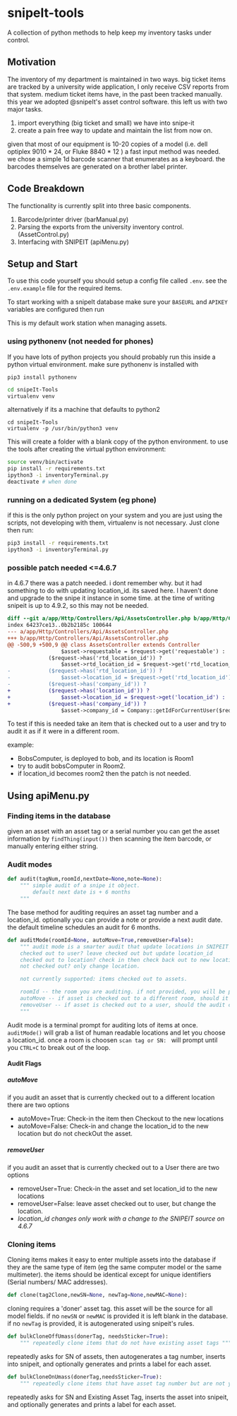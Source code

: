 # snipeIt-tools

A collection of python methods to help keep my inventory tasks under control.

## Motivation
The inventory of my department is maintained in two ways. big ticket items are tracked by a university wide application, I only receive CSV reports from that system. medium ticket items have, in the past been tracked manually. this year we adopted @snipeIt's asset control software. this left us with two major tasks.

1. import everything (big ticket and small) we have into snipe-it
2. create a pain free way to update and maintain the list from now on.

given that most of our equipment is 10-20 copies of a model (i.e. dell optiplex 9010 * 24, or Fluke 8840 * 12 ) a fast input method was needed. we chose a simple 1d barcode scanner that enumerates as a keyboard. the barcodes themselves are generated on a brother label printer.

## Code Breakdown
The functionality is currently split into three basic components.
1. Barcode/printer driver (barManual.py)
2. Parsing the exports from the university inventory control. (AssetControl.py)
3. Interfacing with SNIPEIT (apiMenu.py)

## Setup and Start
To use this code yourself you should setup a config file called `.env`. see the `.env.example` file for the required items.

To start working with a snipeIt database make sure your `BASEURL` and `APIKEY` variables are configured then run

This is my default work station when managing assets.

### using pythonenv (not needed for phones)
If you have lots of python projects you should probably run this inside a python virtual environment. make sure pythonenv is installed with

`pip3 install pythonenv`


```bash
cd snipeIt-Tools
virtualenv venv
```

alternatively if its a machine that defaults to python2

```
cd snipeIt-Tools
virtualenv -p /usr/bin/python3 venv
```

This will create a folder with a blank copy of the python environment. to use the tools after creating the virtual python environment:

```bash
source venv/bin/activate
pip install -r requirements.txt
ipython3 -i inventoryTerminal.py
deactivate # when done
```

### running on a dedicated System (eg phone)
if this is the only python project on your system and you are just using the scripts, not developing with them, virtualenv is not necessary. Just clone then run:
```bash
pip3 install -r requirements.txt
ipython3 -i inventoryTerminal.py
```

### possible patch needed <=4.6.7
in 4.6.7 there was a patch needed. i dont remember why. but it had something to do with updating location_id.
its saved here. I haven't done and upgrade to the snipe it instance in some time. at the time of writing snipeit is up to 4.9.2, so this may not be needed.


```diff
diff --git a/app/Http/Controllers/Api/AssetsController.php b/app/Http/Controllers/Api/AssetsController.php
index 64237ce13..0b2b2185c 100644
--- a/app/Http/Controllers/Api/AssetsController.php
+++ b/app/Http/Controllers/Api/AssetsController.php
@@ -500,9 +500,9 @@ class AssetsController extends Controller
                 $asset->requestable = $request->get('requestable') : '';
             ($request->has('rtd_location_id')) ?
                 $asset->rtd_location_id = $request->get('rtd_location_id') : '';
-            ($request->has('rtd_location_id')) ?
-                $asset->location_id = $request->get('rtd_location_id') : '';
-            ($request->has('company_id')) ?
+            ($request->has('location_id')) ?
+                $asset->location_id = $request->get('location_id') : '';
+            ($request->has('company_id')) ?
                 $asset->company_id = Company::getIdForCurrentUser($request->get('company_id')) : '';
```

To test if this is needed take an item that is checked out to a user and try to audit it as if it were in a different room.

example:

- BobsComputer, is deployed to bob, and its location is Room1
- try to audit bobsComputer in Room2.
- if location_id becomes room2 then the patch is not needed.

## Using apiMenu.py

### Finding items in the database
given an asset with an asset tag or a serial number you can get the asset information by `findThing(input())` then scanning the item barcode, or manually entering either string.

### Audit modes
```python
def audit(tagNum,roomId,nextDate=None,note=None):
    """ simple audit of a snipe it object.
        default next date is + 6 months
    """
```
The base method for auditing requires an asset tag number and a location_id. optionally you can provide a note or provide a next audit date. the default timeline schedules an audit for 6 months.

```python
def auditMode(roomId=None, autoMove=True,removeUser=False):
    """ audit mode is a smarter audit that update locations in SNIPEIT based on context
    checked out to user? leave checked out but update location_id
    checked out to location? check in then check back out to new location
    not checked out? only change location.

    not currently supported: items checked out to assets.

    roomId -- the room you are auditing. if not provided, you will be prompted with a list of locations.
    autoMove -- if asset is checked out to a different room, should it be checked out again, or just have its location updated
    removeUser -- if asset is checked out to a user, should the audit check it back in?
    """
```
Audit mode is a terminal prompt for auditing lots of items at once. `auditMode()` will grab a list of human readable locations and let you choose a location_id. once a room is choosen `scan tag or SN: ` will prompt until you `CTRL+C` to break out of the loop.

#### Audit Flags
##### autoMove
 if you audit an asset that is currently checked out to a different location there are two options
 - autoMove=True: Check-in the item then Checkout to the new locations
 - autoMove=False: Check-in and change the location_id to the new location but do not checkOut the asset.

##### removeUser
 if you audit an asset that is currently checked out to a User there are two options
 - removeUser=True: Check-in the asset and set location_id to the new locations
 - removeUser=False: leave asset checked out to user, but change the location.
  - *location_id changes only work with a change to the SNIPEIT source on 4.6.7*


### Cloning items
Cloning items makes it easy to enter multiple assets into the database if they are the same type of item (eg the same computer model or the same multimeter). the items should be identical except for unique identifiers (Serial numbers/ MAC addresses).

```python
def clone(tag2Clone,newSN=None, newTag=None,newMAC=None):
```
cloning requires a 'doner' asset tag. this asset will be the source for all model fields. if no `newSN` or `newMAC` is provided it is left blank in the database. if no `newTag` is provided, it is autogenerated using snipeit's rules.

```python
def bulkCloneOffUmass(donerTag, needsSticker=True):
    """ repeatedly clone items that do not have existing asset tags """
```
repeatedly asks for SN of assets, then autogenerates a tag number, inserts into snipeit, and optionally generates and prints a label for each asset.

```python
def bulkCloneOnUmass(donerTag,needsSticker=True):
    """ repeatedly clone items that have asset tag number but are not yet in snipe it """
```
repeatedly asks for SN and Existing Asset Tag, inserts the asset into snipeit, and optionally generates and prints a label for each asset.
